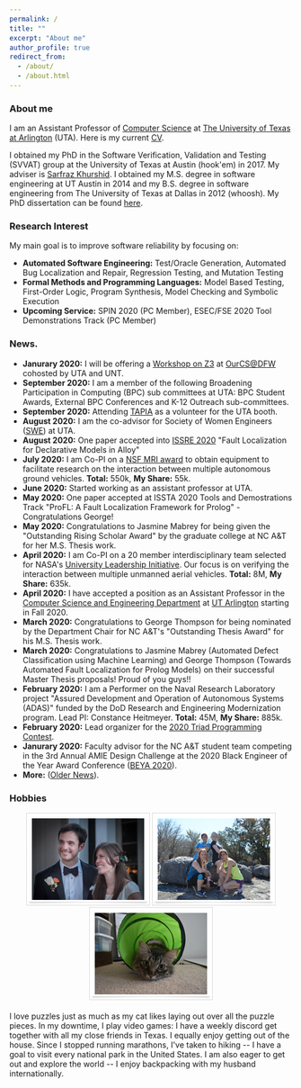 ```yaml
---
permalink: /
title: ""
excerpt: "About me"
author_profile: true
redirect_from: 
  - /about/
  - /about.html
---
```


### <i class="fa fa-fw fa-cat" aria-hidden="true"></i> About me
I am an Assistant Professor of [Computer Science](https://www.uta.edu/academics/schools-colleges/engineering/academics/departments/cse) at [The University of Texas at Arlington](https://www.uta.edu/) (UTA). Here is my current [CV](/files/ASullivan_CV.pdf).

I obtained my PhD in the Software Verification, Validation and Testing (SVVAT) group at the University of Texas at Austin (hook'em) in 2017. My adviser is [Sarfraz Khurshid](https://users.ece.utexas.edu/~khurshid/). I obtained my M.S. degree in software engineering at UT Austin in 2014 and my B.S. degree in software engineering from The University of Texas at Dallas in 2012 (whoosh). My PhD dissertation can be found [here](files/dissertation.pdf). 

### <i class="fa fa-fw fa-lightbulb" aria-hidden="true"></i> Research Interest
My main goal is to improve software reliability by focusing on:
  * **Automated Software Engineering:** Test/Oracle Generation, Automated Bug Localization and Repair, Regression Testing, and
Mutation Testing
  * **Formal Methods and Programming Languages:** Model Based Testing, First-Order Logic, Program Synthesis, Model
Checking and Symbolic Execution
 * **Upcoming Service:** SPIN 2020 (PC Member), ESEC/FSE 2020 Tool Demonstrations Track (PC Member)
 

 
### <i class="fa fa-fw fa-exclamation-triangle" aria-hidden="true"></i> News.
* **Janurary 2020:** I will be offering a [Workshop on Z3](https://uta.engineering/ourcs/workshops.php) at [OurCS@DFW](https://uta.engineering/ourcs/) cohosted by UTA and UNT.
* **September 2020:** I am a member of the following Broadening Participation in Computing (BPC) sub committees at UTA: BPC Student Awards, External BPC Conferences and K-12 Outreach sub-committees.
* **September 2020:** Attending [TAPIA](https://tapiaconference.cmd-it.org/) as a volunteer for the UTA booth. 
* **August 2020:** I am the co-advisor for Society of Women Engineers ([SWE](https://mavorgs.campuslabs.com/engage/organization/societyofwomenengineers)) at UTA. 
* **August 2020:** One paper accepted into [ISSRE 2020](http://2020.issre.net/) "Fault Localization for Declarative Models in Alloy"
* **July 2020:** I am Co-PI on a [NSF MRI award](https://www.nsf.gov/awardsearch/showAward?AWD_ID=2018879&HistoricalAwards=false) to obtain equipment to facilitate research on the interaction between multiple autonomous ground vehicles. **Total:** 550k, **My Share:** 55k. 
* **June 2020:** Started working as an assistant professor at UTA.
* **May 2020:** One paper accepted at ISSTA 2020 Tools and Demostrations Track "ProFL: A Fault Localization Framework for Prolog" - Congratulations George!
* **May 2020:** Congratulations to Jasmine Mabrey for being given the "Outstanding Rising Scholar Award" by the graduate college at NC A&T for her M.S. Thesis work.
* **April 2020:** I am Co-PI on a 20 member interdisciplinary team selected for NASA's [University Leadership Initiative](https://www.nasa.gov/press-release/nasa-looks-to-university-teams-to-advance-aviation-technology). Our focus is on verifying the interaction between multiple unmanned aerial vehicles. **Total:** 8M, **My Share:** 635k.
* **April 2020:** I have accepted a position as an Assistant Professor in the [Computer Science and Engineering Department](https://cse.uta.edu/) at [UT Arlington](https://www.uta.edu/) starting in Fall 2020.
* **March 2020:** Congratulations to George Thompson for being nominated by the Department Chair for NC A&T's "Outstanding Thesis Award" for his M.S. Thesis work.
* **March 2020:** Congratulations to Jasmine Mabrey (Automated Defect Classification using Machine Learning) and George Thompson (Towards Automated Fault Localization for Prolog Models) on their successful Master Thesis proposals! Proud of you guys!!
* **February 2020:** I am a Performer on the Naval Research Laboratory project "Assured Development and Operation of Autonomous Systems (ADAS)" funded by the DoD Research and Engineering Modernization program. Lead PI: Constance Heitmeyer. **Total:** 45M, **My Share:** 885k.
* **February 2020:** Lead organizer for the [2020 Triad Programming Contest](https://triad-pc-2020.github.io/).
* **Janurary 2020:** Faculty advisor for the NC A&T student team competing in the 3rd Annual AMIE Design Challenge at the 2020 Black Engineer of the Year Award Conference ([BEYA 2020](https://s4.goeshow.com/ccgroup/beyastem/2020/index.cfm)).
* **More:** ([Older News](https://allisonius.github.io/news/)).
  
<h3><i class="fa fa-fw fa-puzzle-piece" aria-hidden="true"></i> Hobbies</h3>
  
 <center><img src="images/a.png" alt=""> <img src="images/b.jpg" alt=""> <img src="images/c.JPG" alt=""></center>
  <br>
  I love puzzles just as much as my cat likes laying out over all the puzzle pieces. In my downtime, I play video games: I have a weekly discord get together with all my close friends in Texas. I equally enjoy getting out of the house. Since I stopped running marathons, I've taken to hiking -- I have a goal to visit every national park in the United States. I am also eager to get out and explore the world -- I enjoy backpacking with my husband internationally.
